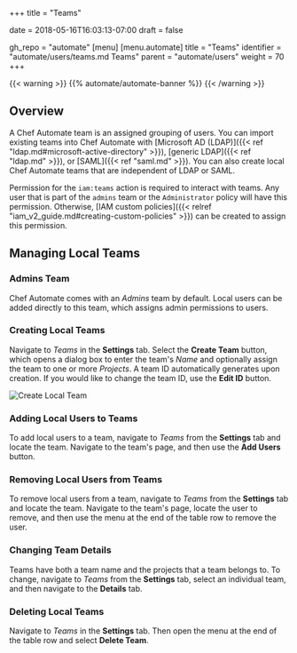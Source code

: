 +++
title = "Teams"

date = 2018-05-16T16:03:13-07:00
draft = false

gh_repo = "automate"
[menu]
  [menu.automate]
    title = "Teams"
    identifier = "automate/users/teams.md Teams"
    parent = "automate/users"
    weight = 70
+++

{{< warning >}}
{{% automate/automate-banner %}}
{{< /warning >}}

## Overview

A Chef Automate team is an assigned grouping of users. You can import existing teams into Chef Automate with [Microsoft AD (LDAP)]({{< ref "ldap.md#microsoft-active-directory" >}}), [generic LDAP]({{< ref "ldap.md" >}}), or [SAML]({{< ref "saml.md" >}}). You can also create local Chef Automate teams that are independent of LDAP or SAML.

Permission for the `iam:teams` action is required to interact with teams. Any user that is part of the `admins` team or the `Administrator` policy will have this permission. Otherwise, [IAM custom policies]({{< relref "iam_v2_guide.md#creating-custom-policies" >}}) can be created to assign this permission.

## Managing Local Teams

### Admins Team

Chef Automate comes with an _Admins_ team by default. Local users can be added directly to this team, which assigns admin permissions to users.

### Creating Local Teams

Navigate to _Teams_ in the **Settings** tab. Select the **Create Team** button, which opens a dialog box to enter the team's _Name_ and optionally assign the team to one or more _Projects_. A team ID automatically generates upon creation. If you would like to change the team ID, use the **Edit ID** button.

![Create Local Team](/images/automate/admin-tab-teams-list.png)

### Adding Local Users to Teams

To add local users to a team, navigate to _Teams_ from the **Settings** tab and locate the team. Navigate to the team's page, and then use the **Add Users** button.

### Removing Local Users from Teams

To remove local users from a team, navigate to _Teams_ from the **Settings** tab and locate the team. Navigate to the team's page, locate the user to remove, and then use the menu at the end of the table row to remove the user.

### Changing Team Details

Teams have both a team name and the projects that a team belongs to. To change, navigate to _Teams_ from the **Settings** tab, select an individual team, and then navigate to the **Details** tab.

### Deleting Local Teams

Navigate to _Teams_ in the **Settings** tab. Then open the menu at the end of the table row and select **Delete Team**.
